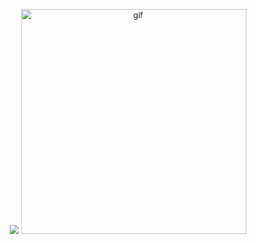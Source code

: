 <p align="center">
  <img src="https://tryhackme.com/api/v2/badges/public-profile?userPublicId=2686672" style='border:none;'></iframe>

  <img alt="gif" width="400" src="https://media1.giphy.com/media/qgQUggAC3Pfv687qPC/200.webp?cid=ecf05e47ehtw56c2trzu2rfw8dtw2bmd25q06zj4lqx4os9g&rid=200.webp&ct=g">
  
</p>
